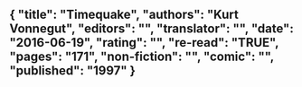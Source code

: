 {
 "title": "Timequake",
 "authors": "Kurt Vonnegut",
 "editors": "",
 "translator": "",
 "date": "2016-06-19",
 "rating": "",
 "re-read": "TRUE",
 "pages": "171",
 "non-fiction": "",
 "comic": "",
 "published": "1997"
}
---

